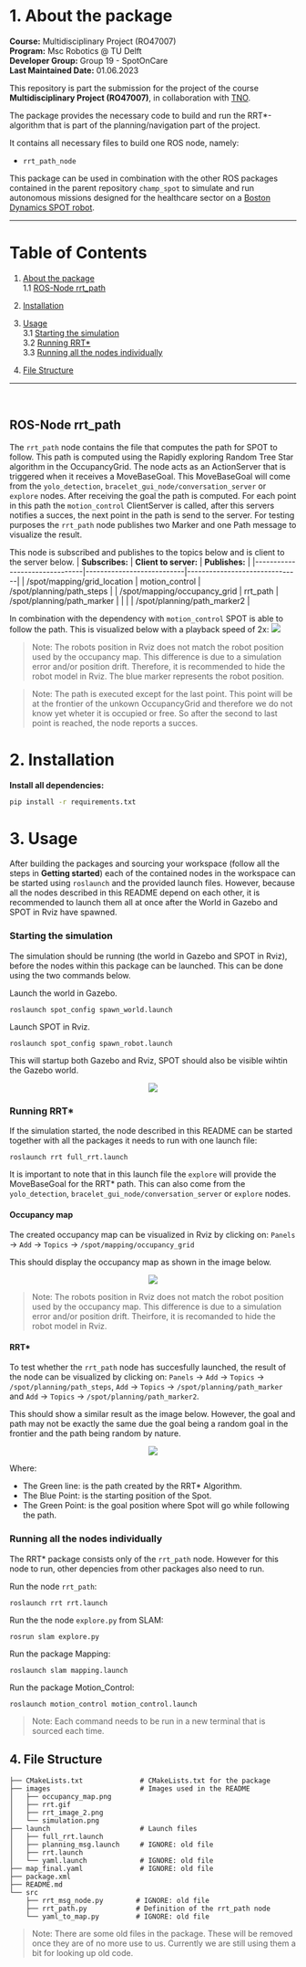 # 1. About the package <a name="atp"></a>
 **Course:**  Multidisciplinary Project (RO47007) \
 **Program:** Msc Robotics @ TU Delft            
 **Developer Group:**  Group 19 - SpotOnCare                     
 **Last Maintained Date:**  01.06.2023   

This repository is part the submission for the project of the course **Multidisciplinary Project (RO47007)**, in collaboration with  [TNO](https://www.tno.nl/en?gclid=.CjwKCAjw1MajBhAcEiwAagW9MSsTkBs0QeVZAyaxq9Fz1mtmGNJCkYzUVTuIwKk3bHhMCr6WwW6XnhoCvmsQAvD_BwE).


The package provides the necessary code to build and run the RRT*-algorithm that is part of the planning/navigation part of the project.

  
It contains all necessary files to build one ROS node, namely: 
- ``rrt_path_node`` 

This package can be used in combination with the other ROS packages contained in the parent repository ``champ_spot`` to simulate and run autonomous missions designed for the healthcare sector on a [Boston Dynamics SPOT robot](https://www.bostondynamics.com/products/spot).

--- 

# Table of Contents

1.  [About the package](#atp) \
    1.1 [ROS-Node rrt_path](#r1)

2. [Installation](#inst)

3. [Usage](#u)\
    3.1 [Starting the simulation](#rsim)\
    3.2 [Running RRT*](#rslam)\
    3.3 [Running all the nodes individually](#rind)
    
    
3. [File Structure](#fs)



---

<p>&nbsp;</p>




## ROS-Node rrt_path <a name="r1"></a>
The ``rrt_path`` node contains the file that computes the path for SPOT to follow. This path is computed using the Rapidly exploring Random Tree Star algorithm in the OccupancyGrid. The node acts as an ActionServer that is triggered when it receives a MoveBaseGoal. This MoveBaseGoal will come from the ``yolo_detection``, ``bracelet_gui_node/conversation_server`` or ``explore`` nodes. After receiving the goal the path is computed. For each point in this path the ``motion_control`` ClientServer is called, after this servers notifies a succes, the next point in the path is send to the server. For testing purposes the ``rrt_path`` node publishes two Marker and one Path message to visualize the result. 

This node is subscribed and publishes to the topics below and is client to the server below.
| **Subscribes:**               | **Client to server:**     | **Publishes:**                |
|-------------------------------|---------------------------|-------------------------------|
| /spot/mapping/grid_location   | motion_control            | /spot/planning/path_steps     |
| /spot/mapping/occupancy_grid  | rrt_path                  | /spot/planning/path_marker    |
|                               |                           | /spot/planning/path_marker2   |

In combination with the dependency with ``motion_control`` SPOT is able to follow the path. This is visualized below with a playback speed of 2x: 
![](images/rrt.gif)

> Note: The robots position in Rviz does not match the robot position used by the occupancy map. This difference is due to a simulation error and/or position drift. Therefore, it is recommended to hide the robot model in Rviz. The blue marker represents the robot position. 

> Note: The path is executed except for the last point. This point will be at the frontier of the unkown OccupancyGrid and therefore we do not know yet wheter it is occupied or free. So after the second to last point is reached, the node reports a succes. 



# 2. Installation <a name="inst"></a>

**Install all dependencies:**

```bash
pip install -r requirements.txt
```




# 3. Usage <a name="u"></a>

After building the packages and sourcing your workspace (follow all the steps in **Getting started**) each of the contained nodes in the workspace can be started using ``roslaunch`` and the provided launch files. However, because all the nodes described in this README depend on each other, it is recommended to launch them all at once after the World in Gazebo and SPOT in Rviz have spawned.

### Starting the simulation <a name="rsim"></a>
The simulation should be running (the world in Gazebo and SPOT in Rviz), before the nodes within this package can be launched. This can be done using the two commands below.

Launch the world in Gazebo.
```console
roslaunch spot_config spawn_world.launch
```
Launch SPOT in Rviz.
```console
roslaunch spot_config spawn_robot.launch
```

This will startup both Gazebo and Rviz, SPOT should also be visible wihtin the Gazebo world.

<div style="text-align:center">
 <img src="images/simulation.png">
</div>

### Running RRT* <a name="rslam"></a>
If the simulation started, the node described in this README can be started together with all the packages it needs to run with one launch file:
````console
roslaunch rrt full_rrt.launch
````

It is important to note that in this launch file the ``explore`` will provide the MoveBaseGoal for the RRT* path.
This can also come from the ``yolo_detection``, ``bracelet_gui_node/conversation_server`` or ``explore`` nodes.


#### Occupancy map
The created occupancy map can be visualized in Rviz by clicking on:
``Panels`` &rarr; ``Add`` &rarr; ``Topics`` &rarr; ``/spot/mapping/occupancy_grid``

This should display the occupancy map as shown in the image below. 

<div style="text-align:center">
 <img src="images/grid-1.png">
</div>

> Note: The robots position in Rviz does not match the robot position used by the occupancy map. This difference is due to a simulation error and/or position drift. Theirfore, it is recomanded to hide the robot model in Rviz.


#### RRT*
To test whether the ``rrt_path`` node has succesfully launched, the result of the node can be visualized by clicking on: 
``Panels`` &rarr; ``Add`` &rarr; ``Topics`` &rarr; ``/spot/planning/path_steps``, ``Add`` &rarr; ``Topics`` &rarr; ``/spot/planning/path_marker`` and ``Add`` &rarr; ``Topics`` &rarr; ``/spot/planning/path_marker2``. 

This should show a similar result as the image below. However, the goal and path may not be exactly the same due the goal being a random goal in the frontier and the path being random by nature. 


<div style="text-align:center">
 <img src="images/rrt-star-1.png">
</div>

Where:
- The Green line: is the path created by the RRT* Algorithm.
- The Blue Point: is the starting position of the Spot.
- The Green Point: is the goal position where Spot will go while following the path.


### Running all the nodes individually <a name="rind"></a>
The RRT* package consists only of the ``rrt_path`` node. However for this node to run, other depencies from other packages also need to run. 

Run the node ``rrt_path``:
````console
roslaunch rrt rrt.launch
````

Run the the node ``explore.py`` from SLAM:
````console
rosrun slam explore.py
````

Run the package Mapping:
````console
roslaunch slam mapping.launch
````

Run the package Motion_Control:
````console
roslaunch motion_control motion_control.launch
````

> Note: Each command needs to be run in a new terminal that is sourced each time. 

## 4. File Structure <a name="fs"></a>
````
├── CMakeLists.txt              # CMakeLists.txt for the package
├── images                      # Images used in the README 
│   ├── occupancy_map.png
│   ├── rrt.gif
│   ├── rrt_image_2.png
│   └── simulation.png
├── launch                      # Launch files
│   ├── full_rrt.launch
│   ├── planning_msg.launch     # IGNORE: old file
│   ├── rrt.launch
│   └── yaml.launch             # IGNORE: old file
├── map_final.yaml              # IGNORE: old file
├── package.xml     
├── README.md
└── src
    ├── rrt_msg_node.py        # IGNORE: old file
    ├── rrt_path.py            # Definition of the rrt_path node
    └── yaml_to_map.py         # IGNORE: old file
````

> Note: There are some old files in the package. These will be removed once they are of no more use to us. Currently we are still using them a bit for looking up old code. 
